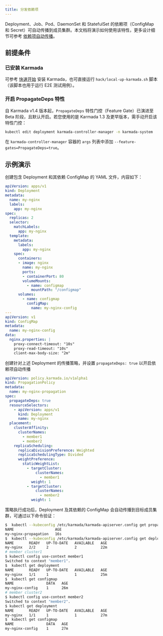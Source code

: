 ```yaml
---
title: 分发依赖项
---
```


Deployment、Job、Pod、DaemonSet 和 StatefulSet 的依赖项（ConfigMap 和 Secret）可自动传播到成员集群。本文档将演示如何使用该特性，更多设计细节可参考 [依赖项自动传播](https://github.com/karmada-io/karmada/blob/master/docs/proposals/dependencies-automatically-propagation/README.md)。

## 前提条件
### 已安装 Karmada

可参考 [快速开始](https://github.com/karmada-io/karmada#quick-start) 安装 Karmada，也可直接运行 `hack/local-up-karmada.sh` 脚本（该脚本也用于运行 E2E 测试用例）。

### 开启 PropagateDeps 特性

自 Karmada v1.4 版本起，`PropagateDeps` 特性门控（Feature Gate）已演进至 Beta 阶段，且默认开启。若您使用的是 Karmada 1.3 及更早版本，需手动开启该特性门控：

```bash
kubectl edit deployment karmada-controller-manager -n karmada-system
```
在 `karmada-controller-manager` 容器的 `args` 列表中添加 `--feature-gates=PropagateDeps=true`。

## 示例演示
创建包含 Deployment 和其依赖 ConfigMap 的 YAML 文件，内容如下：
```yaml
apiVersion: apps/v1
kind: Deployment
metadata:
  name: my-nginx
  labels:
    app: my-nginx
spec:
  replicas: 2
  selector:
    matchLabels:
      app: my-nginx
  template:
    metadata:
      labels:
        app: my-nginx
    spec:
      containers:
      - image: nginx
        name: my-nginx
        ports:
        - containerPort: 80
        volumeMounts:
          - name: configmap
            mountPath: "/configmap"
      volumes:
        - name: configmap
          configMap:
            name: my-nginx-config
---
apiVersion: v1
kind: ConfigMap
metadata:
  name: my-nginx-config
data:
  nginx.properties: |
    proxy-connect-timeout: "10s"
    proxy-read-timeout: "10s"
    client-max-body-size: "2m"
```
创建针对上述 Deployment 的传播策略，并设置 `propagateDeps: true` 以开启依赖项自动传播
```yaml
apiVersion: policy.karmada.io/v1alpha1
kind: PropagationPolicy
metadata:
  name: my-nginx-propagation
spec:
  propagateDeps: true
  resourceSelectors:
    - apiVersion: apps/v1
      kind: Deployment
      name: my-nginx
  placement:
    clusterAffinity:
      clusterNames:
        - member1
        - member2
    replicaScheduling:
      replicaDivisionPreference: Weighted
      replicaSchedulingType: Divided
      weightPreference:
        staticWeightList:
          - targetCluster:
              clusterNames:
                - member1
            weight: 1
          - targetCluster:
              clusterNames:
                - member2
            weight: 1
```
策略执行成功后，Deployment 及其依赖的 ConfigMap 会自动传播到目标成员集群，可通过以下命令验证：
```bash
$  kubectl --kubeconfig /etc/karmada/karmada-apiserver.config get propagationpolicy
NAME                   AGE
my-nginx-propagation   16s
$  kubectl --kubeconfig /etc/karmada/karmada-apiserver.config get deployment
NAME       READY   UP-TO-DATE   AVAILABLE   AGE
my-nginx   2/2     2            2           22m
# member cluster1
$ kubectl config use-context member1
Switched to context "member1".
$  kubectl get deployment
NAME       READY   UP-TO-DATE   AVAILABLE   AGE
my-nginx   1/1     1            1           25m
$  kubectl get configmap
NAME               DATA   AGE
my-nginx-config    1      26m
# member cluster2
$ kubectl config use-context member2
Switched to context "member2".
$ kubectl get deployment
NAME       READY   UP-TO-DATE   AVAILABLE   AGE
my-nginx   1/1     1            1           27m
$  kubectl get configmap
NAME               DATA   AGE
my-nginx-config    1      27m
```
